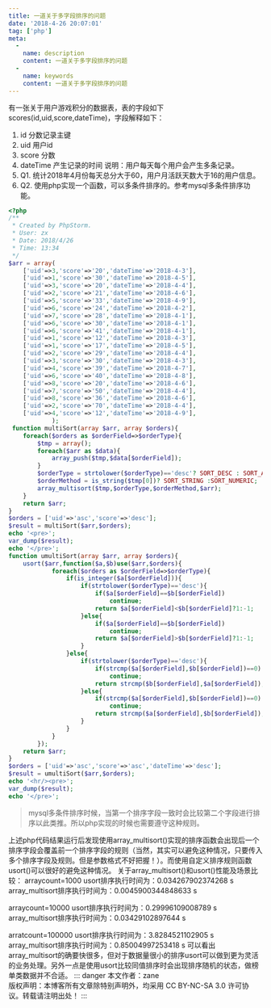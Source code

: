 ```yaml
---
title: 一道关于多字段排序的问题
date: '2018-4-26 20:07:01'
tag: ['php']
meta:
  -
    name: description
    content: 一道关于多字段排序的问题
  -
    name: keywords
    content: 一道关于多字段排序的问题
---
```

有一张关于用户游戏积分的数据表，表的字段如下 scores(id,uid,score,dateTime)，字段解释如下：
1. id 分数记录主键
2. uid 用户id
3. score 分数
4. dateTime 产生记录的时间 说明：用户每天每个用户会产生多条记录。
5. Q1. 统计2018年4月份每天总分大于60，用户月活跃天数大于16的用户信息。
6. Q2. 使用php实现一个函数，可以多条件排序的。参考mysql多条件排序功能。

```php
<?php
/**
 * Created by PhpStorm.
 * User: zx
 * Date: 2018/4/26
 * Time: 13:34
 */
$arr = array(
    ['uid'=>3,'score'=>'20','dateTime'=>'2018-4-3'],
    ['uid'=>1,'score'=>'30','dateTime'=>'2018-4-5'],
    ['uid'=>3,'score'=>'20','dateTime'=>'2018-4-4'],
    ['uid'=>2,'score'=>'21','dateTime'=>'2018-4-6'],
    ['uid'=>5,'score'=>'33','dateTime'=>'2018-4-9'],
    ['uid'=>6,'score'=>'24','dateTime'=>'2018-4-2'],
    ['uid'=>7,'score'=>'28','dateTime'=>'2018-4-1'],
    ['uid'=>6,'score'=>'30','dateTime'=>'2018-4-1'],
    ['uid'=>6,'score'=>'41','dateTime'=>'2018-4-1'],
    ['uid'=>1,'score'=>'12','dateTime'=>'2018-4-3'],
    ['uid'=>1,'score'=>'17','dateTime'=>'2018-4-5'],
    ['uid'=>2,'score'=>'29','dateTime'=>'2018-4-4'],
    ['uid'=>3,'score'=>'30','dateTime'=>'2018-4-3'],
    ['uid'=>4,'score'=>'39','dateTime'=>'2018-4-7'],
    ['uid'=>6,'score'=>'40','dateTime'=>'2018-4-8'],
    ['uid'=>8,'score'=>'20','dateTime'=>'2018-4-6'],
    ['uid'=>7,'score'=>'50','dateTime'=>'2018-4-4'],
    ['uid'=>8,'score'=>'36','dateTime'=>'2018-4-6'],
    ['uid'=>2,'score'=>'70','dateTime'=>'2018-4-4'],
    ['uid'=>4,'score'=>'12','dateTime'=>'2018-4-9'],
            );
 function multiSort(array $arr, array $orders){
    foreach($orders as $orderField=>$orderType){
        $tmp = array();
        foreach($arr as $data){
            array_push($tmp,$data[$orderField]);
        }
        $orderType = strtolower($orderType)=='desc'? SORT_DESC : SORT_ASC;
        $orderMethod = is_string($tmp[0])? SORT_STRING :SORT_NUMERIC;
        array_multisort($tmp,$orderType,$orderMethod,$arr);
    }
    return $arr;
}
$orders = ['uid'=>'asc','score'=>'desc'];
$result = multiSort($arr,$orders);
echo '<pre>';
var_dump($result);
echo '</pre>';
function umultiSort(array $arr, array $orders){
    usort($arr,function($a,$b)use($arr,$orders){
            foreach($orders as $orderField=>$orderType){
                if(is_integer($a[$orderField])){
                    if(strtolower($orderType)=='desc'){
                        if($a[$orderField]==$b[$orderField])
                            continue;
                        return $a[$orderField]<$b[$orderField]?1:-1;
                    }else{
                        if($a[$orderField]==$b[$orderField])
                            continue;
                        return $a[$orderField]>$b[$orderField]?1:-1;
                    }   
                }else{
                    if(strtolower($orderType)=='desc'){
                        if(strcmp($a[$orderField],$b[$orderField])==0)
                            continue;
                        return strcmp($b[$orderField],$a[$orderField]);
                    }else{
                        if(strcmp($a[$orderField],$b[$orderField])==0)
                            continue;
                        return strcmp($a[$orderField],$b[$orderField]);
                    }
                }
            }
        });
    return $arr;
}
$orders = ['uid'=>'asc','score'=>'asc','dateTime'=>'desc'];
$result = umultiSort($arr,$orders);
echo '<hr/><pre>';
var_dump($result);
echo '</pre>';
```
>mysql多条件排序时候，当第一个排序字段一致时会比较第二个字段进行排序以此类推。所以php实现的时候也需要遵守这种规则。

上述php代码结果运行后发现使用array_multisort()实现的排序函数会出现后一个排序字段会覆盖前一个排序字段的规则（当然，其实可以避免这种情况，只要传入多个排序字段及规则。但是参数格式不好把握！）。而使用自定义排序规则函数usort()可以很好的避免这种情况。 关于array_multisort()和usort()性能及场景比较： arraycount=1000 usort排序执行时间为：0.034267902374268 s array_multisort排序执行时间为：0.0045900344848633 s

arraycount=10000 usort排序执行时间为：0.29996109008789 s array_multisort排序执行时间为：0.03429102897644 s

arratcount=100000 usort排序执行时间为：3.8284521102905 s array_multisort排序执行时间为：0.85004997253418 s 可以看出array_multisort的确要快很多，但对于数据量很小的排序usort可以做到更为灵活的业务处理。另外一点是使用usort比较同值排序时会出现排序随机的状态，做榜单类数据并不合适。
::: danger
本文作者：zane</br>
版权声明：本博客所有文章除特别声明外，均采用 CC BY-NC-SA 3.0 许可协议。转载请注明出处！
:::

